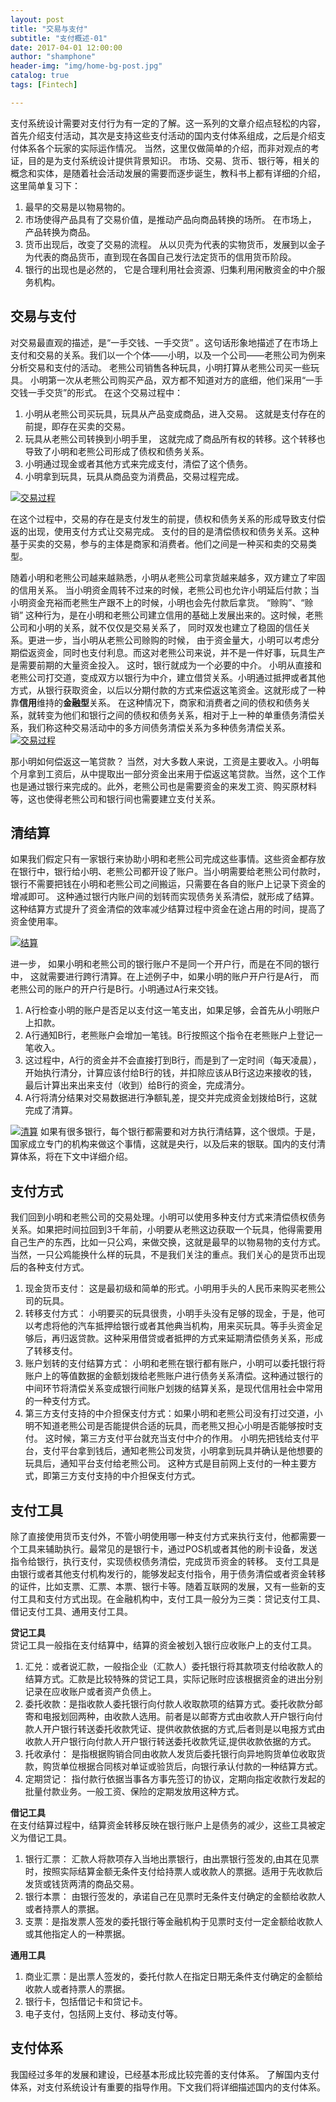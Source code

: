 ```yaml
---
layout: post
title: "交易与支付"
subtitle: "支付概述-01"
date: 2017-04-01 12:00:00
author: "shamphone"
header-img: "img/home-bg-post.jpg"
catalog: true
tags: [Fintech]

---
```


支付系统设计需要对支付行为有一定的了解。这一系列的文章介绍点轻松的内容，首先介绍支付活动，其次是支持这些支付活动的国内支付体系组成，之后是介绍支付体系各个玩家的实际运作情况。 当然，这里仅做简单的介绍，而非对观点的考证，目的是为支付系统设计提供背景知识。 
市场、交易、货币、银行等，相关的概念和实体，是随着社会活动发展的需要而逐步诞生，教科书上都有详细的介绍，这里简单复习下：
1. 最早的交易是以物易物的。   
2. 市场使得产品具有了交易价值，是推动产品向商品转换的场所。  在市场上， 产品转换为商品。 
3. 货币出现后，改变了交易的流程。 从以贝壳为代表的实物货币，发展到以金子为代表的商品货币，直到现在各国自己发行法定货币的信用货币阶段。   
4. 银行的出现也是必然的， 它是合理利用社会资源、归集利用闲散资金的中介服务机构。  

## 交易与支付

对交易最直观的描述，是“一手交钱、一手交货” 。这句话形象地描述了在市场上支付和交易的关系。我们以一个个体——小明，以及一个公司——老熊公司为例来分析交易和支付的活动。
老熊公司销售各种玩具，小明打算从老熊公司买一些玩具。 小明第一次从老熊公司购买产品，双方都不知道对方的底细，他们采用“一手交钱一手交货”的形式。 在这个交易过程中：
1. 小明从老熊公司买玩具，玩具从产品变成商品，进入交易。 这就是支付存在的前提，即存在买卖的交易。   
2. 玩具从老熊公司转换到小明手里， 这就完成了商品所有权的转移。这个转移也导致了小明和老熊公司形成了债权和债务关系。 
2. 小明通过现金或者其他方式来完成支付，清偿了这个债务。 
4. 小明拿到玩具，玩具从商品变为消费品，交易过程完成。

[![交易过程](http://blog.lixf.cn/img/in-post/concept-overview-exchange.jpg)](http://blog.lixf.cn/img/in-post/concept-overview-exchange.jpg)

在这个过程中，交易的存在是支付发生的前提，债权和债务关系的形成导致支付偿返的出现，使用支付方式让交易完成。 支付的目的是清偿债权和债务关系。这种基于买卖的交易，参与的主体是商家和消费者。他们之间是一种买和卖的交易类型。 

随着小明和老熊公司越来越熟悉，小明从老熊公司拿货越来越多，双方建立了牢固的信用关系。 当小明资金周转不过来的时候，老熊公司也允许小明延后付款；当小明资金充裕而老熊生产跟不上的时候，小明也会先付款后拿货。 “赊购”、“赊销” 这种行为，是在小明和老熊公司建立信用的基础上发展出来的。这时候，老熊公司和小明的关系，就不仅仅是交易关系了， 同时双发也建立了稳固的信任关系。更进一步，当小明从老熊公司赊购的时候， 由于资金量大，小明可以考虑分期偿返资金，同时也支付利息。而这对老熊公司来说，并不是一件好事，玩具生产是需要前期的大量资金投入。 这时，银行就成为一个必要的中介。 小明从直接和老熊公司打交道，变成双方以银行为中介，建立借贷关系。小明通过抵押或者其他方式，从银行获取资金，以后以分期付款的方式来偿返这笔资金。这就形成了一种靠**信用**维持的**金融型**关系。  在这种情况下，商家和消费者之间的债权和债务关系，就转变为他们和银行之间的债权和债务关系，相对于上一种的单重债务清偿关系，我们称这种交易活动中的多方间债务清偿关系为多种债务清偿关系。  
[![交易过程](http://blog.lixf.cn/img/in-post/concept-overview-mul.jpg)](http://blog.lixf.cn/img/in-post/concept-overview-mul.jpg)

那小明如何偿返这一笔贷款？ 当然，对大多数人来说，工资是主要收入。小明每个月拿到工资后，从中提取出一部分资金出来用于偿返这笔贷款。当然，这个工作也是通过银行来完成的。此外，老熊公司也是需要资金的来发工资、购买原材料等，这也使得老熊公司和银行间也需要建立支付关系。


## 清结算

如果我们假定只有一家银行来协助小明和老熊公司完成这些事情。这些资金都存放在银行中，银行给小明、老熊公司都开设了账户。当小明需要给老熊公司付款时，银行不需要把钱在小明和老熊公司之间搬运，只需要在各自的账户上记录下资金的增减即可。 这种通过银行内账户间的划转而实现债务关系清偿，就形成了结算。 这种结算方式提升了资金清偿的效率减少结算过程中资金在途占用的时间，提高了资金使用率。 

[![结算](http://blog.lixf.cn/img/in-post/concept-overview-st.jpg)](http://blog.lixf.cn/img/in-post/concept-overview-st.jpg)

进一步， 如果小明和老熊公司的银行账户不是同一个开户行，而是在不同的银行中， 这就需要进行跨行清算。在上述例子中，如果小明的账户开户行是A行， 而老熊公司的账户的开户行是B行。小明通过A行来交钱。
1. A行检查小明的账户是否足以支付这一笔支出，如果足够，会首先从小明账户上扣款。
2. A行通知B行，老熊账户会增加一笔钱。B行按照这个指令在老熊账户上登记一笔收入。 
3. 这过程中，A行的资金并不会直接打到B行，而是到了一定时间（每天凌晨），开始执行清分，计算应该付给B行的钱，并扣除应该从B行这边来接收的钱，最后计算出来出来支付（收到）给B行的资金，完成清分。 
4. A行将清分结果对交易数据进行净额轧差，提交并完成资金划拨给B行，这就完成了清算。 

[![清算](http://blog.lixf.cn/img/in-post/concept-overview-cl.jpg)](http://blog.lixf.cn/img/in-post/concept-overview-cl.jpg)
如果有很多银行，每个银行都需要和对方执行清结算，这个很烦。于是，国家成立专门的机构来做这个事情，这就是央行，以及后来的银联。国内的支付清算体系，将在下文中详细介绍。 

## 支付方式
 
 我们回到小明和老熊公司的交易处理。小明可以使用多种支付方式来清偿债权债务关系。如果把时间拉回到3千年前，小明要从老熊这边获取一个玩具，他得需要用自己生产的东西，比如一只公鸡，来做交换，这就是最早的以物易物的支付方式。 当然，一只公鸡能换什么样的玩具，不是我们关注的重点。我们关心的是货币出现后的各种支付方式。 
 1. 现金货币支付： 这是最初级和简单的形式。小明用手头的人民币来购买老熊公司的玩具。 
 2. 转移支付方式： 小明要买的玩具很贵，小明手头没有足够的现金，于是，他可以考虑将他的汽车抵押给银行或者其他典当机构，用来买玩具。等手头资金足够后，再归返贷款。这种采用借贷或者抵押的方式来延期清偿债务关系，形成了转移支付。 
 2. 账户划转的支付结算方式： 小明和老熊在银行都有账户，小明可以委托银行将账户上的等值数据的金额划拨给老熊账户进行债务关系清偿。这种通过银行的中间环节将清偿关系变成银行间账户划拨的结算关系，是现代信用社会中常用的一种支付方式。 
 3. 第三方支付支持的中介担保支付方式：如果小明和老熊公司没有打过交道，小明不知道老熊公司是否能提供合适的玩具，而老熊又担心小明是否能够按时支付。 这时候，第三方支付平台就充当支付中介的作用。 小明先把钱给支付平台，支付平台拿到钱后，通知老熊公司发货，小明拿到玩具并确认是他想要的玩具后，通知平台支付给老熊公司。 这种方式是目前网上支付的一种主要方式，即第三方支付支持的中介担保支付方式。 


## 支付工具

除了直接使用货币支付外，不管小明使用哪一种支付方式来执行支付，他都需要一个工具来辅助执行。最常见的是银行卡，通过POS机或者其他的刷卡设备，发送指令给银行，执行支付，实现债权债务清偿，完成货币资金的转移。 支付工具是由银行或者其他支付机构发行的，能够发起支付指令，用于债务清偿或者资金转移的证件，比如支票、汇票、本票、银行卡等。随着互联网的发展，又有一些新的支付工具和支付方式出现。在金融机构中，支付工具一般分为三类：贷记支付工具、借记支付工具、通用支付工具。 

**贷记工具**  
贷记工具一般指在支付结算中，结算的资金被划入银行应收账户上的支付工具。 
1. 汇兑：或者说汇款，一般指企业（汇款人）委托银行将其款项支付给收款人的结算方式。汇款是比较特殊的贷记工具，实际记账时应该根据资金的进出分别记录在应收账户或者资产负债上。   
2. 委托收款：是指收款人委托银行向付款人收取款项的结算方式。委托收款分邮寄和电报划回两种，由收款人选用。前者是以邮寄方式由收款人开户银行向付款人开户银行转送委托收款凭证、提供收款依据的方式‚后者则是以电报方式由收款人开户银行向付款人开户银行转送委托收款凭证‚提供收款依据的方式。  
3. 托收承付： 是指根据购销合同由收款人发货后委托银行向异地购货单位收取货款，购货单位根据合同核对单证或验货后，向银行承认付款的一种结算方式。
4. 定期贷记： 指付款行依据当事各方事先签订的协议，定期向指定收款行发起的批量付款业务。一般工资、保险的定期发放用这种方式。 

**借记工具**  
在支付结算过程中，结算资金转移反映在银行账户上是债务的减少，这些工具被定义为借记工具。 
1. 银行汇票： 汇款人将款项存入当地出票银行，由出票银行签发的,由其在见票时，按照实际结算金额无条件支付给持票人或收款人的票据。适用于先收款后发货或钱货两清的商品交易。
2. 银行本票： 由银行签发的，承诺自己在见票时无条件支付确定的金额给收款人或者持票人的票据。
3. 支票：是指发票人签发的委托银行等金融机构于见票时支付一定金额给收款人或其他指定人的一种票据。

**通用工具**
1. 商业汇票：是出票人签发的，委托付款人在指定日期无条件支付确定的金额给收款人或者持票人的票据。
2. 银行卡，包括借记卡和贷记卡。 
3. 电子支付，包括网上支付、移动支付等。 

## 支付体系
我国经过多年的发展和建设，已经基本形成比较完善的支付体系。 了解国内支付体系，对支付系统设计有重要的指导作用。下文我们将详细描述国内的支付体系。 

